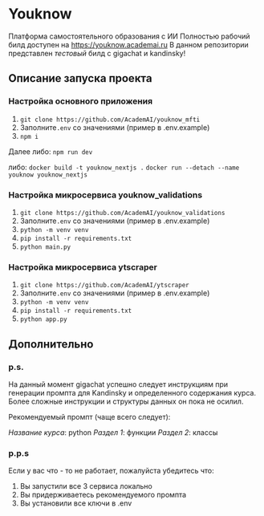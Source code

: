 # Youknow
Платформа самостоятельного образования с ИИ
Полностью рабочий билд доступен на https://youknow.academai.ru
В данном репозитории представлен *тестовый* билд с gigachat и kandinsky!

## Описание запуска проекта

### Настройка основного приложения
1. `git clone https://github.com/AcademAI/youknow_mfti` 
2. Заполните`.env` со значениями (пример в .env.example)
3. `npm i`

Далее либо:
`npm run dev`

либо:
`docker build -t youknow_nextjs .`
`docker run --detach --name youknow youknow_nextjs`

### Настройка микросервиса youknow_validations
1. `git clone https://github.com/AcademAI/youknow_validations`
2. Заполните`.env` со значениями (пример в .env.example)
3. `python -m venv venv`
4. `pip install -r requirements.txt`
5. `python main.py`

### Настройка микросервиса ytscraper
1. `git clone https://github.com/AcademAI/ytscraper`
2. Заполните`.env` со значениями (пример в .env.example)
3. `python -m venv venv`
4. `pip install -r requirements.txt`
5. `python app.py`


## Дополнительно

### p.s.
На данный момент gigachat успешно следует инструкциям при генерации промпта для Kandinsky и определенного содержания курса.
Более сложные инструкции и структуры данных он пока не осилил.

Рекомендуемый промпт (чаще всего следует):

*Название курса*: python
*Раздел 1*: функции
*Раздел 2*: классы

### p.p.s 
Если у вас что - то не работает, пожалуйста убедитесь что:
1. Вы запустили все 3 сервиса локально
2. Вы придерживаетесь рекомендуемого промпта
3. Вы установили все ключи в .env